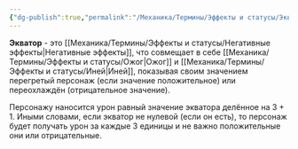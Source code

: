 ```yaml
---
{"dg-publish":true,"permalink":"/Механика/Термины/Эффекты и статусы/Экватор/","noteIcon":"","created":"2025-09-07T13:19:33.130+03:00","updated":"2025-09-04T12:29:14.662+03:00"}
---
```




**Экватор** - это [[Механика/Термины/Эффекты и статусы/Негативные эффекты\|Негативные эффекты]], что совмещает в себе [[Механика/Термины/Эффекты и статусы/Ожог\|Ожог]] и [[Механика/Термины/Эффекты и статусы/Иней\|Иней]], показывая своим значением перегретый персонаж (если значение положительное) или переохлаждён (отрицательное значение). 

Персонажу наносится урон равный значение экватора делённое на 3 + 1. Иными словами, если экватор не нулевой (если он есть), то персонаж будет получать урон за каждые 3 единицы и не важно положительные они или отрицательные. 